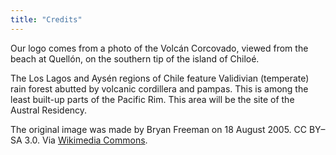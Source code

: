```yaml
---
title: "Credits"
---
```


Our logo comes from a photo of the Volcán Corcovado, viewed from the beach at Quellón, on the southern tip of the island of Chiloé.

The Los Lagos and Aysén regions of Chile feature Validivian (temperate) rain forest abutted by volcanic cordillera and pampas. This is among the least built-up parts of the Pacific Rim. This area will be the site of the Austral Residency.

The original image was made by Bryan Freeman on 18 August 2005. CC BY–SA 3.0. Via [Wikimedia Commons](https://commons.wikimedia.org/w/index.php?curid=2654854).
